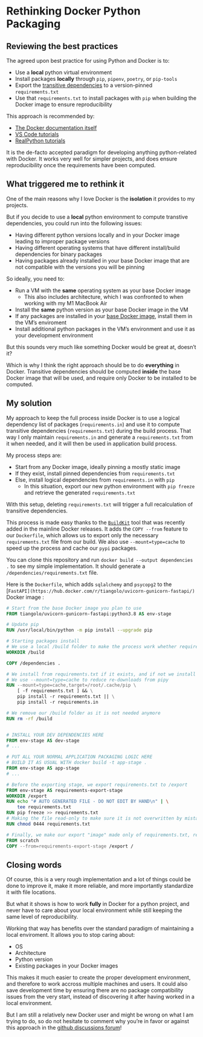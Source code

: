 # Rethinking Docker Python Packaging

## Reviewing the best practices

The agreed upon best practice for using Python and Docker is to:
- Use a **local** python virtual environment
- Install packages **locally** through `pip`, `pipenv`, `poetry`, or `pip-tools`
- Export the [transitive dependencies](https://en.wikipedia.org/wiki/Transitive_dependency) to a version-pinned `requirements.txt`
- Use that `requirements.txt` to install packages with `pip` when building the Docker image to ensure reproducibility

This approach is recommended by:
- [The Docker documentation itself](https://docs.docker.com/language/python/build-images/)
- [VS Code tutorials](https://code.visualstudio.com/docs/containers/quickstart-python)
- [RealPython tutorials](https://github.com/realpython/orchestrating-docker)

It is the de-facto accepted paradigm for developing anything python-related with Docker. It works very well for simpler projects, and does ensure reproducibility once the requirements have been computed.

## What triggered me to rethink it

One of the main reasons why I love Docker is the **isolation** it provides to my projects.

But if you decide to use a **local** python environment to compute transtive dependencies, you could run into the following issues:
- Having different python versions locally and in your Docker image leading to improper package versions
- Having different operating systems that have different install/build dependencies for binary packages
- Having packages already installed in your base Docker image that are not compatible with the versions you will be pinning

So ideally, you need to:
- Run a VM with the **same** operating system as your base Docker image
	- This also includes architecture, which I was confronted to when working with my M1 MacBook Air
- Install the **same** python version as your base Docker image in the VM
- If any packages are installed in your [base Docker image](https://hub.docker.com/r/tiangolo/uvicorn-gunicorn-fastapi/), install them in the VM’s enviroment
- Install additional python packages in the VM’s environment and use it as your development environment

But this sounds very much like something Docker would be great at, doesn’t it?

Which is why I think the right approach should be to do **everything** in Docker. Transitive dependencies should be computed **inside** the base Docker image that will be used, and require only Docker to be installed to be computed.

## My solution

My approach to keep the full process inside Docker is to use a logical dependency list of packages (`requirements.in`) and use it to compute transitive dependencies (`requirements.txt`) during the build process. That way I only maintain `requirements.in` and generate a `requirements.txt` from it when needed, and it will then be used in application build process. 

My process steps are:
- Start from any Docker image, ideally pinning a mostly static image
- If they exist, install pinned dependencies from `requirements.txt`
- Else, install logical dependencies from `requirements.in` with `pip`
	- In this situation, export our new python environment with `pip freeze` and retrieve the generated `requirements.txt`

With this setup, deleting `requirements.txt` will trigger a full recalculation of transitive dependencies.

This process is made easy thanks to the [`BuildKit`](https://docs.docker.com/develop/develop-images/build_enhancements/) tool that was recently added in the mainline Docker releases. It adds the `COPY --from` feature to our `Dockerfile`, which allows us to export only the necessary `requirements.txt` file from our build. We also use `--mount=type=cache` to speed up the process and cache our `pypi` packages.

You can clone this repository and run `docker build --output dependencies .` to see my simple implementation. It should generate a `/dependencies/requirements.txt` file.

Here is the `Dockerfile`, which adds `sqlalchemy` and `psycopg2` to the [`FastAPI](https://hub.docker.com/r/tiangolo/uvicorn-gunicorn-fastapi/)` Docker image :
```dockerfile
# Start from the base Docker image you plan to use
FROM tiangolo/uvicorn-gunicorn-fastapi:python3.8 AS env-stage

# Update pip
RUN /usr/local/bin/python -m pip install --upgrade pip

# Starting packages install
# We use a local /build folder to make the process work whether requirements.txt is here or not
WORKDIR /build

COPY /dependencies .

# We install from requirements.txt if it exists, and if not we install from requirements.in
# We use --mount=type=cache to reduce re-downloads from pipy
RUN --mount=type=cache,target=/root/.cache/pip \
	[ -f requirements.txt ] && \
	pip install -r requirements.txt || \
	pip install -r requirements.in

# We remove our /build folder as it is not needed anymore
RUN rm -rf /build


# INSTALL YOUR DEV DEPENDENCIES HERE
FROM env-stage AS dev-stage
# ...

# PUT ALL YOUR NORMAL APPLICATION PACKAGING LOGIC HERE
# BUILD IT AS USUAL WITH docker build -t app-stage .
FROM env-stage AS app-stage
# ...

# Before the exporting stage, we export requirements.txt to /export
FROM env-stage AS requirements-export-stage
WORKDIR /export
RUN echo "# AUTO GENERATED FILE - DO NOT EDIT BY HAND\n" | \
	tee requirements.txt
RUN pip freeze >> requirements.txt
# Making the file read-only to make sure it is not overwritten by mistake
RUN chmod 0444 requirements.txt

# Finally, we make our export "image" made only of requirements.txt, ready to be used with `build --output dependencies .`
FROM scratch
COPY --from=requirements-export-stage /export /
```

## Closing words

Of course, this is a very rough implementation and a lot of things could be done to improve it, make it more reliable, and more importantly standardize it with file locations.

But what it shows is how to work **fully** in Docker for a python project, and never have to care about your local environment while still keeping the same level of reproducibility.

Working that way has benefits over the standard paradigm of maintaining a local enviroment. It allows you to stop caring about:
- OS
- Architecture
- Python version
- Existing packages in your Docker images

This makes it much easier to create the proper development environment, and therefore to work accross multiple machines and users. It could also save development time by ensuring there are no package compatibility issues from the very start, instead of discovering it after having worked in a local environment.

But I am still a relatively new Docker user and might be wrong on what I am trying to do, so do not hesitate to comment why you’re in favor or against this approach in the [github discussions forum](https://github.com/mrtolkien/docker_python_packaging/discussions)!
